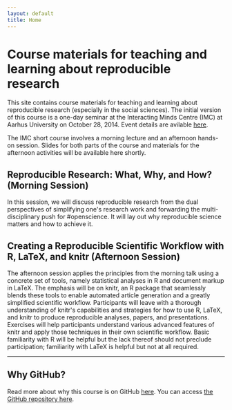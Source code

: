 ```yaml
---
layout: default
title: Home
---
```


# Course materials for teaching and learning about reproducible research #

This site contains course materials for teaching and learning about reproducible research (especially in the social sciences). The initial version of this course is a one-day seminar at the Interacting Minds Centre (IMC) at Aarhus University on October 28, 2014. Event details are avilable [here](http://interactingminds.au.dk/events/single-events/artikel/reproducible-research-what-why-and-how/).

The IMC short course involves a morning lecture and an afternoon hands-on session. Slides for both parts of the course and materials for the afternoon activities will be available here shortly. 

## Reproducible Research: What, Why, and How? (Morning Session) ##

In this session, we will discuss reproducible research from the dual perspectives of simplifying one's research work and forwarding the multi-disciplinary push for #openscience. It will lay out why reproducible science matters and how to achieve it.

<!--
[Slides](Slides/WhatWhyHow.pdf)
-->

## Creating a Reproducible Scientific Workflow with R, LaTeX, and knitr (Afternoon Session) ##

The afternoon session applies the principles from the morning talk using a concrete set of tools, namely statistical analyses in R and document markup in LaTeX. The emphasis will be on knitr, an R package that seamlessly blends these tools to enable automated article generation and a greatly simplified scientific workflow. Participants will leave with a thorough understanding of knitr's capabilities and strategies for how to use R, LaTeX, and knitr to produce reproducible analyses, papers, and presentations. Exercises will help participants understand various advanced features of knitr and apply those techniques in their own scientific workflow. Basic familiarity with R will be helpful but the lack thereof should not preclude participation; familiarity with LaTeX is helpful but not at all required.

<!--
Slides:
 - [Introduction to LaTeX](Slides/latex.pdf)
 - [Introduction to knitr](Slides/knitr.pdf)
 - [Figures](Slides/knitr-figures.pdf)
 - [Tables](Slides/knitr-tables.pdf)
 - [Where's my code?](Slides/knitr-codehandling.pdf)
 - [Tables](Slides/knitr-caching.pdf)
-->
 
---
## Why GitHub? ##

Read more about why this course is on GitHub [here](fork.html). You can access [the GitHub repository here](https://github.com/leeper/rrcourse).


